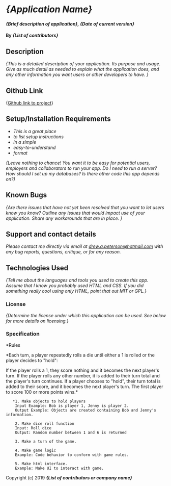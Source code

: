 # _{Application Name}_

#### _{Brief description of application}, {Date of current version}_

#### By _**{List of contributors}**_

## Description

_{This is a detailed description of your application. Its purpose and usage.  Give as much detail as needed to explain what the application does, and any other information you want users or other developers to have. }_

## Github Link
{[Github link to project](https://drewapeterson7671.github.io/week-1-code-review/index.html)}

## Setup/Installation Requirements

* _This is a great place_
* _to list setup instructions_
* _in a simple_
* _easy-to-understand_
* _format_

_{Leave nothing to chance! You want it to be easy for potential users, employers and collaborators to run your app. Do I need to run a server? How should I set up my databases? Is there other code this app depends on?}_

## Known Bugs

_{Are there issues that have not yet been resolved that you want to let users know you know?  Outline any issues that would impact use of your application.  Share any workarounds that are in place. }_

## Support and contact details

_Please contact me directly via email at drew.a.peterson@hotmail.com with any bug reports, questions, critique, or for any reason._

## Technologies Used

_{Tell me about the languages and tools you used to create this app. Assume that I know you probably used HTML and CSS. If you did something really cool using only HTML, point that out MIT or GPL.}_

### License

*{Determine the license under which this application can be used.  See below for more details on licensing.}*


### Specification

*Rules

*Each turn, a player repeatedly rolls a die until either a 1 is rolled or the player decides to "hold":

If the player rolls a 1, they score nothing and it becomes the next player's turn.
If the player rolls any other number, it is added to their turn total and the player's turn continues.
If a player chooses to "hold", their turn total is added to their score, and it becomes the next player's turn.
The first player to score 100 or more points wins.*


       *1. Make objects to hold players
        Input Example: Bob is player 1, Jenny is player 2.
        Output Example: Objects are created containing Bob and Jenny's information.

        2. Make dice roll function
        Input: Roll dice
        Output: Random number between 1 and 6 is returned

        3. Make a turn of the game.

        4. Make game logic
        Example: Code behavior to conform with game rules.

        5. Make html interface.
        Example: Make UI to interact with game.




Copyright (c) 2019 **_{List of contributors or company name}_**
